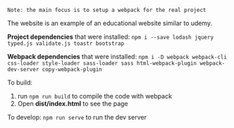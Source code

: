 `Note: the main focus is to setup a webpack for the real project`

The website is an example of an educational website similar to udemy.

**Project dependencies** that were installed:
`npm i --save lodash jquery typed.js validate.js toastr bootstrap`

**Webpack dependencies** that were installed:
`npm i -D webpack webpack-cli css-loader style-loader sass-loader sass html-webpack-plugin webpack-dev-server copy-webpack-plugin`

To build:

1. run `npm run build` to compile the code with webpack
2. Open **dist/index.html** to see the page

To develop:
`npm run serve` to run the dev server
